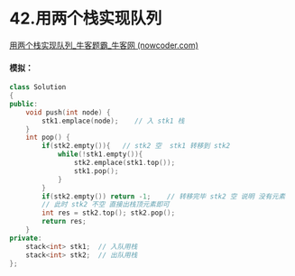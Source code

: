 # 42.用两个栈实现队列

[用两个栈实现队列_牛客题霸_牛客网 (nowcoder.com)](https://www.nowcoder.com/practice/54275ddae22f475981afa2244dd448c6?tpId=295&tags=&title=&difficulty=0&judgeStatus=0&rp=0&sourceUrl=%2Fexam%2Foj%3Fpage%3D1%26tab%3D%E7%AE%97%E6%B3%95%E7%AF%87%26topicId%3D295)



#### 模拟：

```c++
class Solution
{
public:
    void push(int node) {
        stk1.emplace(node);    // 入 stk1 栈
    }
    int pop() {
        if(stk2.empty()){   // stk2 空  stk1 转移到 stk2
            while(!stk1.empty()){
                stk2.emplace(stk1.top());
                stk1.pop();
            }
        }
        if(stk2.empty()) return -1;    // 转移完毕 stk2 空 说明 没有元素
        // 此时 stk2 不空 直接出栈顶元素即可
        int res = stk2.top(); stk2.pop();
        return res;
    }
private:
    stack<int> stk1;  // 入队用栈
    stack<int> stk2;  // 出队用栈
};
```
